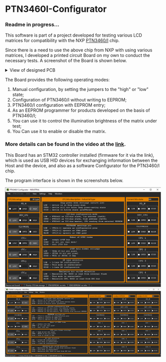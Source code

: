 # PTN3460I-Configurator

### Readme in progress...

This software is part of a project developed 
for testing various LCD matrices for compatibility with the NXP [PTN3460/I] chip.

[PTN3460/I]: //https://www.nxp.com/products/peripherals-and-logic/signal-chain/bridges/ptn3460-ptn3460i-commercial-and-industrial-edp-to-lvds-bridge-ic:PTN3460/ "PTN 3460/I link"

Since there is a need to use the above chip from NXP with
using various matrices, I developed a printed circuit Board on my own to conduct the necessary tests.
A screenshot of the Board is shown below.

<details>
<summary> View of designed PCB</summary><br />

![alt text](screenshots/DP-eDP-to-LVDS-board.png "View of designed PCB.")

</details>

The Board provides the following operating modes:
1. Manual configuration, by setting the jumpers to the "high" or "low" state;
2. Configuration of PTN3460/I without writing to EEPROM;
3. PTN3460/I configuration with EEPROM entry;
4. As an EEPROM programmer for products developed on the basis of PTN3460/I;
5. You can use it to control the illumination brightness of the matrix under test;
6. You Can use it to enable or disable the matrix.

### More details can be found in the video at the [link].

[link]: https://youtu.be/_daPMuKV2iI/ "Demonstration video"


This Board has an STM32 controller installed (firmware for it via the link), which is used as
USB HID devices for exchanging information between the Host and the device,
and also as a software Configurator for the PTN3460/I chip.

The program interface is shown in the screenshots below.

![alt text](screenshots/PTN3460I-Configurator-1.png "App screenshot 1")
![alt text](screenshots/PTN3460I-Configurator-2.png "App screenshot 2")

